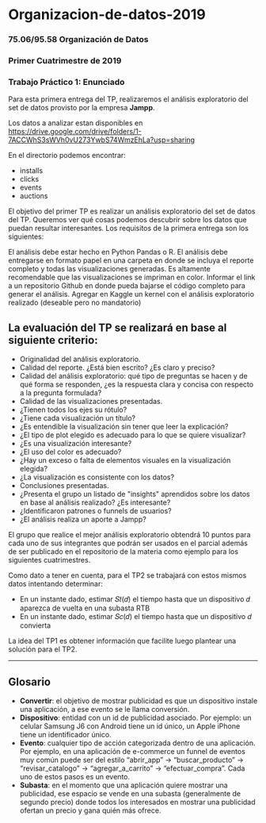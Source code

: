 # Organizacion-de-datos-2019


### 75.06/95.58 Organización de Datos ###
### Primer Cuatrimestre de 2019 ###
### Trabajo Práctico 1: Enunciado ###


Para esta primera entrega del TP, realizaremos el análisis exploratorio del set de datos provisto por la empresa **Jampp**. 

Los datos a analizar estan disponibles en https://drive.google.com/drive/folders/1-7ACCWhS3sWVh0vU273YwbS74WmzEhLa?usp=sharing

En el directorio podemos encontrar:

* installs 
* clicks 
* events 
* auctions
 
El objetivo del primer TP es realizar un análisis exploratorio del set de datos del TP. Queremos ver qué cosas podemos descubrir sobre los datos que puedan resultar interesantes. Los requisitos de la primera entrega son los siguientes:

El análisis debe estar hecho en Python Pandas o R.
El análisis debe entregarse en formato papel en una carpeta en donde se incluya el reporte completo y todas las visualizaciones generadas. Es altamente recomendable que las visualizaciones se impriman en color.
Informar el link a un repositorio Github en donde pueda bajarse el código completo para generar el análisis.
Agregar en Kaggle un kernel con el análisis exploratorio realizado (deseable pero no mandatorio)

## La evaluación del TP se realizará en base al siguiente criterio:

* Originalidad del análisis exploratorio. 
* Calidad del reporte. ¿Está bien escrito? ¿Es claro y preciso? 
* Calidad del análisis exploratorio: qué tipo de preguntas se hacen y de qué forma se responden, ¿es la respuesta clara y concisa con respecto a la pregunta formulada? 
* Calidad de las visualizaciones presentadas.
* ¿Tienen todos los ejes su rótulo?
* ¿Tiene cada visualización un título?
* ¿Es entendible la visualización sin tener que leer la explicación?
* ¿El tipo de plot elegido es adecuado para lo que se quiere visualizar?
* ¿Es una visualización interesante?
* ¿El uso del color es adecuado?
* ¿Hay un exceso o falta de elementos visuales en la visualización elegida?
* ¿La visualización es consistente con los datos?
* Conclusiones presentadas.
* ¿Presenta el grupo un listado de "insights" aprendidos sobre los datos en base al análisis realizado? ¿Es interesante?
* ¿Identificaron patrones o funnels de usuarios? 
* ¿El análisis realiza un aporte a Jampp?

El grupo que realice el mejor análisis exploratorio obtendrá 10 puntos para cada uno de sus integrantes que podrán ser usados en el parcial además de ser publicado en el repositorio de la materia como ejemplo para los siguientes cuatrimestres.

Como dato a tener en cuenta, para el TP2 se trabajará con estos mismos datos intentando determinar:
* En un instante dado, estimar 𝑆𝑡(𝑑) el tiempo hasta que un dispositivo 𝑑 aparezca de vuelta en una subasta RTB
* En un instante dado, estimar 𝑆𝑐(𝑑) el tiempo hasta que un dispositivo 𝑑 convierta

La idea del TP1 es obtener información que facilite luego plantear una solución para el TP2.

---
## Glosario

* **Convertir**: el objetivo de mostrar publicidad es que un dispositivo instale una aplicación, a ese evento se le llama conversión.
* **Dispositivo**: entidad con un id de publicidad asociado. Por ejemplo: un celular Samsung J6 con Android tiene un id único, un Apple iPhone tiene un identificador único. 
* **Evento**: cualquier tipo de acción categorizada dentro de una aplicación. Por ejemplo, en una aplicación de e-commerce un funnel de eventos muy común puede ser del estilo “abrir_app” → “buscar_producto” → “revisar_catalogo” → “agregar_a_carrito” → “efectuar_compra”. Cada uno de estos pasos es un evento.
* **Subasta**: en el momento que una aplicación quiere mostrar una publicidad, ese espacio se vende en una subasta (generalmente de segundo precio) donde todos los interesados en mostrar una publicidad ofertan un precio y gana quién más ofrece.
